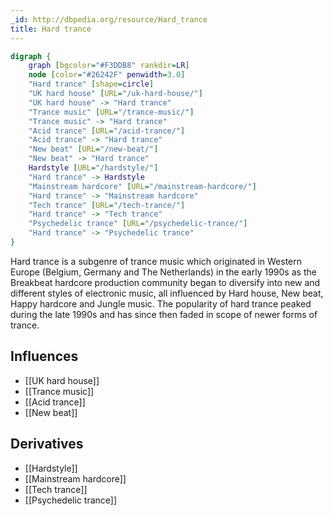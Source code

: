 ```yaml
---
_id: http://dbpedia.org/resource/Hard_trance
title: Hard trance
---
```


```dot
digraph {
	graph [bgcolor="#F3DDB8" rankdir=LR]
	node [color="#26242F" penwidth=3.0]
	"Hard trance" [shape=circle]
	"UK hard house" [URL="/uk-hard-house/"]
	"UK hard house" -> "Hard trance"
	"Trance music" [URL="/trance-music/"]
	"Trance music" -> "Hard trance"
	"Acid trance" [URL="/acid-trance/"]
	"Acid trance" -> "Hard trance"
	"New beat" [URL="/new-beat/"]
	"New beat" -> "Hard trance"
	Hardstyle [URL="/hardstyle/"]
	"Hard trance" -> Hardstyle
	"Mainstream hardcore" [URL="/mainstream-hardcore/"]
	"Hard trance" -> "Mainstream hardcore"
	"Tech trance" [URL="/tech-trance/"]
	"Hard trance" -> "Tech trance"
	"Psychedelic trance" [URL="/psychedelic-trance/"]
	"Hard trance" -> "Psychedelic trance"
}
```

Hard trance is a subgenre of trance music which originated in Western Europe (Belgium, Germany and The Netherlands) in the early 1990s as the Breakbeat hardcore production community began to diversify into new and different styles of electronic music, all influenced by Hard house, New beat, Happy hardcore and Jungle music. The popularity of hard trance peaked during the late 1990s and has since then faded in scope of newer forms of trance.

## Influences
- [[UK hard house]]
- [[Trance music]]
- [[Acid trance]]
- [[New beat]]

## Derivatives
- [[Hardstyle]]
- [[Mainstream hardcore]]
- [[Tech trance]]
- [[Psychedelic trance]]
